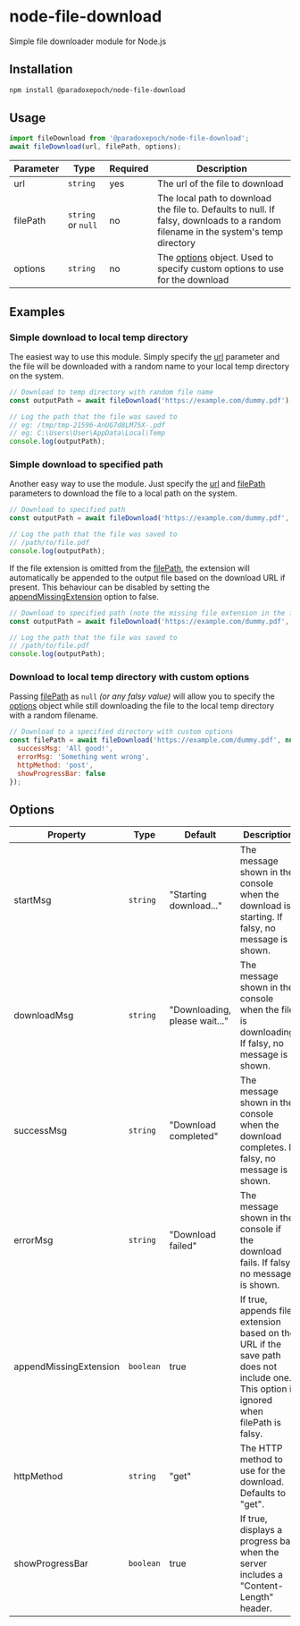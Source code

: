 # node-file-download

Simple file downloader module for Node.js

## Installation

```bash
npm install @paradoxepoch/node-file-download
```

## Usage

```javascript
import fileDownload from '@paradoxepoch/node-file-download';
await fileDownload(url, filePath, options);
```

| Parameter | Type               | Required | Description                                                     |
| --------- | ------------------ | -------- | --------------------------------------------------------------- |
| url       | `string`           | yes      | The url of the file to download |
| filePath  | `string` or `null` | no       | The local path to download the file to. Defaults to null. If falsy, downloads to a random filename in the system's temp directory |
| options   | `string`           | no       | The [options](#options) object. Used to specify custom options to use for the download |

## Examples

### Simple download to local temp directory

The easiest way to use this module. Simply specify the [url](#usage) parameter and the file will be downloaded with a random name to your local temp directory on the system.

```javascript
// Download to temp directory with random file name
const outputPath = await fileDownload('https://example.com/dummy.pdf');

// Log the path that the file was saved to
// eg: /tmp/tmp-21596-AnUG7d8LM75X-.pdf
// eg: C:\Users\User\AppData\Local\Temp
console.log(outputPath);
```

### Simple download to specified path

Another easy way to use the module. Just specify the [url](#usage) and [filePath](#usage) parameters to download the file to a local path on the system.

```javascript
// Download to specified path
const outputPath = await fileDownload('https://example.com/dummy.pdf', '/path/to/file.pdf');

// Log the path that the file was saved to
// /path/to/file.pdf
console.log(outputPath);
```

If the file extension is omitted from the [filePath](#usage), the extension will automatically be appended to the output file based on the download URL if present. This behaviour can be disabled by setting the [appendMissingExtension](#options) option to false.

```javascript
// Download to specified path (note the missing file extension in the filePath param)
const outputPath = await fileDownload('https://example.com/dummy.pdf', '/path/to/file');

// Log the path that the file was saved to
// /path/to/file.pdf
console.log(outputPath);
```

### Download to local temp directory with custom options

Passing [filePath](#usage) as `null` *(or any falsy value)* will allow you to specify the [options](#options) object while still downloading the file to the local temp directory with a random filename.

```javascript
// Download to a specified directory with custom options
const filePath = await fileDownload('https://example.com/dummy.pdf', null, {
  successMsg: 'All good!',
  errorMsg: 'Something went wrong',
  httpMethod: 'post',
  showProgressBar: false
});
```

## Options

| Property               | Type                    | Default                        | Description                                                     |
| ---------------------- | ----------------------- | ------------------------------ | --------------------------------------------------------------- |
| startMsg               | `string`                | "Starting download..."         | The message shown in the console when the download is starting. If falsy, no message is shown.  |
| downloadMsg            | `string`                | "Downloading, please wait..."  | The message shown in the console when the file is downloading. If falsy, no message is shown.   |
| successMsg             | `string`                | "Download completed"           | The message shown in the console when the download completes. If falsy, no message is shown.    |
| errorMsg               | `string`                | "Download failed"              | The message shown in the console if the download fails. If falsy, no message is shown.          |
| appendMissingExtension | `boolean`               | true                           | If true, appends file extension based on the URL if the save path does not include one. This option is ignored when filePath is falsy. |
| httpMethod             | `string`                | "get"                          | The HTTP method to use for the download. Defaults to "get".      |
| showProgressBar        | `boolean`               | true                           | If true, displays a progress bar when the server includes a "Content-Length" header. |
